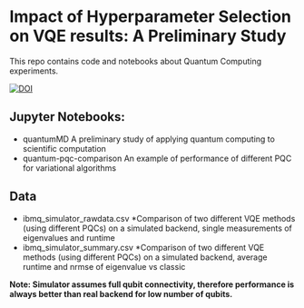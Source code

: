 # Impact of Hyperparameter Selection on VQE results: A Preliminary Study

This repo contains code and notebooks about Quantum Computing experiments.

[![DOI](https://zenodo.org/badge/459065547.svg)](https://zenodo.org/badge/latestdoi/459065547)

## Jupyter Notebooks: ##
* quantumMD 
A preliminary study of applying quantum computing to scientific computation 
* quantum-pqc-comparison
An example of performance of different PQC for variational algorithms

## Data ##
* ibmq_simulator_rawdata.csv
*Comparison of two different VQE methods (using different PQCs) on a simulated backend, single measurements of eigenvalues and runtime
* ibmq_simulator_summary.csv
*Comparison of two different VQE methods (using different PQCs) on a simulated backend, average runtime and nrmse of eigenvalue vs classic 


**Note: Simulator assumes full qubit connectivity, therefore performance is always better than real backend for low number of qubits.**

